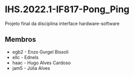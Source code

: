 # IHS.2022.1-IF817-Pong_Ping
Projeto final da disciplina interface hardware-software

## Membros

 - egb2 - Enzo Gurgel Bissoli
 - ellc - Ednels
 - haac - Hugo Alves Cardoso
 - jam5 - Júlia Alves  
